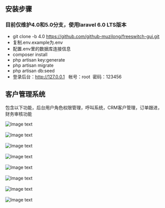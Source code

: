
## 安装步骤
### 目前仅维护4.0和5.0分支，使用laravel 6.0 LTS版本
- git clone -b 4.0  https://github.com/github-muzilong/freeswitch-gui.git
- 复制.env.example为.env
- 配置.env里的数据库连接信息
- composer install
- php artisan key:generate
- php artisan migrate
- php artisan db:seed
- 登录后台：http://127.0.0.1   帐号：root  密码：123456

## 客户管理系统
包含以下功能，后台用户角色权限管理，呼叫系统，CRM客户管理，订单跟进，财务审核功能


![Image text](https://gitee.com/phpgoer/freeswitch-gui-laravel/raw/4.0/public/template/1.png)
<br/>
<br/>
![Image text](https://gitee.com/phpgoer/freeswitch-gui-laravel/raw/4.0/public/template/2.png)
<br/>
<br/>
![Image text](https://gitee.com/phpgoer/freeswitch-gui-laravel/raw/4.0/public/template/3.png)
<br/>
<br/>
![Image text](https://gitee.com/phpgoer/freeswitch-gui-laravel/raw/4.0/public/template/4.png)
<br/>
<br/>
![Image text](https://gitee.com/phpgoer/freeswitch-gui-laravel/raw/4.0/public/template/5.png)
<br/>
<br/>
![Image text](https://gitee.com/phpgoer/freeswitch-gui-laravel/raw/4.0/public/template/6.png)
<br/>
<br/>
![Image text](https://gitee.com/phpgoer/freeswitch-gui-laravel/raw/4.0/public/template/7.png)
<br/>
<br/>
![Image text](https://gitee.com/phpgoer/freeswitch-gui-laravel/raw/4.0/public/template/8.png)

